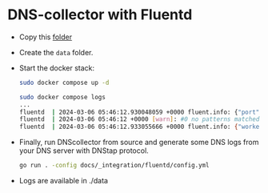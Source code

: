 
# DNS-collector with Fluentd

- Copy this [folder](./docs/_integration/fluentd)

- Create the `data` folder.

- Start the docker stack:

    ```bash
    sudo docker compose up -d

    sudo docker compose logs
    ...
    fluentd  | 2024-03-06 05:46:12.930048059 +0000 fluent.info: {"port":24224,"bind":"0.0.0.0","message":"[input1] listening port port=24224 bind=\"0.0.0.0\""}
    fluentd  | 2024-03-06 05:46:12 +0000 [warn]: #0 no patterns matched tag="fluent.info"
    fluentd  | 2024-03-06 05:46:12.933055666 +0000 fluent.info: {"worker":0,"message":"fluentd worker is now running worker=0"}
    ```

- Finally, run DNScollector from source and generate some DNS logs from your DNS server with DNStap protocol.

    ```bash
    go run . -config docs/_integration/fluentd/config.yml
    ```

- Logs are available in ./data
